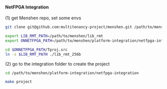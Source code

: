 #### NetFPGA Integration

(1) get Menshen repo, set some envs

```bash
git clone git@github.com:multitenancy-project/menshen.git /path/to/menshen

export LIB_RMT_PATH=/path/to/menshen/lib_rmt
export ONNETFPGA_PATH=/path/to/menshen/platform-integration/netfpga-integration

cd $ONNETFPGA_PATH/Tproj.src
ln -s $LIB_RMT_PATH ./lib_rmt_256b
```

(2) go to the integration folder to create the project

```bash
cd /path/to/menshen/platform-integration/netfpga-integration

make project
```



